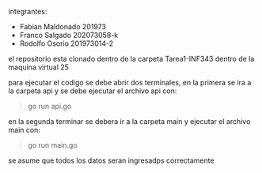 integrantes:
-   Fabian Maldonado 201973
-   Franco Salgado  202073058-k
-   Rodolfo Osorio 201973014-2

el repositorio esta clonado dentro de la carpeta Tarea1-INF343 dentro de la maquina virtual 25

para ejecutar el codigo se debe abrir dos terminales, en la primera se ira a la carpeta api y se debe ejecutar el archivo api con:

> go run api.go

en la segunda terminar se debera ir a la carpeta main y ejecutar el archivo main con:

> go run main.go

se asume que todos los datos seran ingresadps correctamente
